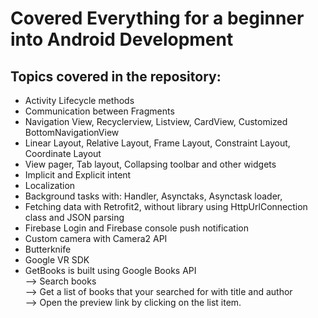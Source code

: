 # Covered Everything for a beginner into Android Development

## Topics covered in the repository:
* Activity Lifecycle methods
* Communication between Fragments
* Navigation View, Recyclerview, Listview, CardView, Customized BottomNavigationView
* Linear Layout, Relative Layout, Frame Layout, Constraint Layout, Coordinate Layout
* View pager, Tab layout, Collapsing toolbar and other widgets
* Implicit and Explicit intent
* Localization
* Background tasks with: Handler, Asynctaks, Asynctask loader, 
* Fetching data with Retrofit2, without library using HttpUrlConnection class and JSON parsing
* Firebase Login and Firebase console push notification
* Custom camera with Camera2 API
* Butterknife
* Google VR SDK
* GetBooks is built using Google Books API </br>
--> Search books </br>
--> Get a list of books that your searched for with title and author </br>
--> Open the preview link by clicking on the list item. </br>
